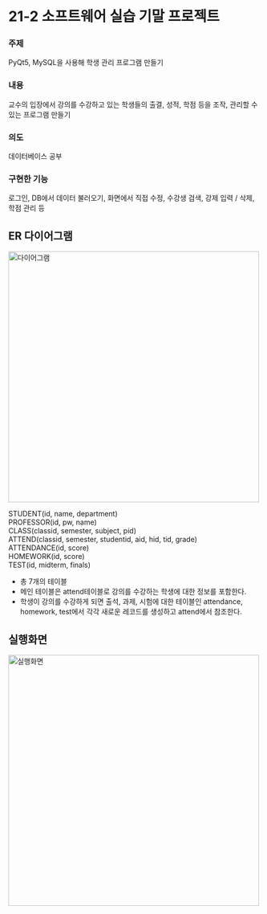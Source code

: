 # 21-2 소프트웨어 실습 기말 프로젝트

### 주제 

PyQt5, MySQL을 사용해 학생 관리 프로그램 만들기

### 내용

교수의 입장에서 강의를 수강하고 있는 학생들의 출결, 성적, 학점 등을 조작, 관리할 수 있는 프로그램 만들기

### 의도

데이터베이스 공부

### 구현한 기능

로그인, DB에서 데이터 불러오기, 화면에서 직접 수정, 수강생 검색, 강제 입력 / 삭제, 학점 관리 등

## ER 다이어그램

<img width="500" alt="다이어그램" src="https://user-images.githubusercontent.com/78152114/144629698-5afa2ea2-c5fb-4540-a44f-3f59b564c63e.png">

STUDENT(id, name, department)  
PROFESSOR(id, pw, name)  
CLASS(classid, semester, subject, pid)  
ATTEND(classid, semester, studentid, aid, hid, tid, grade)  
ATTENDANCE(id, score)  
HOMEWORK(id, score)  
TEST(id, midterm, finals)  

* 총 7개의 테이블
* 메인 테이블은 attend테이블로 강의를 수강하는 학생에 대한 정보를 포함한다.
* 학생이 강의를 수강하게 되면 출석, 과제, 시험에 대한 테이블인 attendance, homework, test에서 각각 새로운 레코드를 생성하고 attend에서 참조한다.

## 실행화면

<img width="500" alt="실행화면" src="https://user-images.githubusercontent.com/78152114/144632363-d5942d71-38b2-4890-812f-a3c96e3819a5.png">


